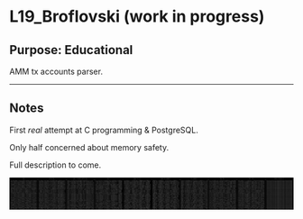 # L19_Broflovski (work in progress)

## Purpose: Educational

AMM tx accounts parser.

---

## Notes

First *real* attempt at C programming & PostgreSQL. 

Only half concerned about memory safety.

Full description to come.


![example_img](https://github.com/L19579/L19_Broflovski/blob/master/imgs/e.png)

